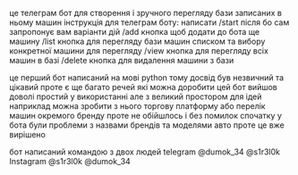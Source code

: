 це телеграм бот для створення і зручного перегляду бази записаних в ньому машин
інструкція для телеграм боту:
написати /start після бо сам запропонує вам варіанти дій
/add кнопка щоб додати до бота ще машину
/list кнопка для перегляду бази машин списком та вибору конкретної машини для перегляду
/view кнопка для перегляду всіх машин в базі
/delete кнопка для видалення машини з бази

це перший бот написаний на мові python тому досвід був незвичний та цікавий проте є ще багато речей які можна доробити
цей бот вийшов доволі простий у використанні але з великий простором для ідей наприклад можна зробити з нього торгову платформу або перелік машин окремого бренду 
проте не обійшлось і без помилок спочатку у бота були проблеми з назвами брендів та моделями авто проте це вже вирішено 

бот написаний командою з двох людей 
telegram
@dumok_34
@s1r3l0k 
Instagram
@s1r3l0k
@dumok_34

